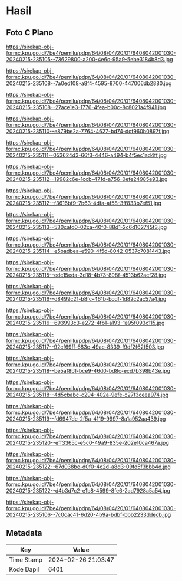 # Hasil

## Foto C Plano

https://sirekap-obj-formc.kpu.go.id/7be4/pemilu/pdpr/64/08/04/20/01/6408042001030-20240215-235105--73629800-a200-4e6c-95a9-5ebe3184b8d3.jpg

https://sirekap-obj-formc.kpu.go.id/7be4/pemilu/pdpr/64/08/04/20/01/6408042001030-20240215-235108--7a0ed108-a8f4-4595-8700-447006db2880.jpg

https://sirekap-obj-formc.kpu.go.id/7be4/pemilu/pdpr/64/08/04/20/01/6408042001030-20240215-235108--27ace1e3-1776-4fea-b00c-8c8021a4f941.jpg

https://sirekap-obj-formc.kpu.go.id/7be4/pemilu/pdpr/64/08/04/20/01/6408042001030-20240215-235110--e879be2a-7764-4627-bd74-dcf960b0897f.jpg

https://sirekap-obj-formc.kpu.go.id/7be4/pemilu/pdpr/64/08/04/20/01/6408042001030-20240215-235111--053624d3-66f3-4446-a494-b4f5ec1ad4ff.jpg

https://sirekap-obj-formc.kpu.go.id/7be4/pemilu/pdpr/64/08/04/20/01/6408042001030-20240215-235112--19982c6e-1ccb-471d-a756-0efe24985e93.jpg

https://sirekap-obj-formc.kpu.go.id/7be4/pemilu/pdpr/64/08/04/20/01/6408042001030-20240215-235112--f3616bf9-7b63-4dfa-af58-3ff833b7ef51.jpg

https://sirekap-obj-formc.kpu.go.id/7be4/pemilu/pdpr/64/08/04/20/01/6408042001030-20240215-235113--530cafd0-02ca-40f0-88d1-2c6d102745f3.jpg

https://sirekap-obj-formc.kpu.go.id/7be4/pemilu/pdpr/64/08/04/20/01/6408042001030-20240215-235114--e5badbea-e590-4f5d-8042-0537c7081443.jpg

https://sirekap-obj-formc.kpu.go.id/7be4/pemilu/pdpr/64/08/04/20/01/6408042001030-20240215-235115--edc15eda-3d18-4b73-898f-4513b62acf28.jpg

https://sirekap-obj-formc.kpu.go.id/7be4/pemilu/pdpr/64/08/04/20/01/6408042001030-20240215-235116--d8499c21-b8fc-461b-bcdf-1d82c2ac57a4.jpg

https://sirekap-obj-formc.kpu.go.id/7be4/pemilu/pdpr/64/08/04/20/01/6408042001030-20240215-235116--693993c3-e272-4fb1-a193-1e95f093c115.jpg

https://sirekap-obj-formc.kpu.go.id/7be4/pemilu/pdpr/64/08/04/20/01/6408042001030-20240215-235117--92cf69ff-683c-49ac-8339-f9df2f62f503.jpg

https://sirekap-obj-formc.kpu.go.id/7be4/pemilu/pdpr/64/08/04/20/01/6408042001030-20240215-235118--be5af8b1-bce9-46d0-bd8c-ecd7b398b43e.jpg

https://sirekap-obj-formc.kpu.go.id/7be4/pemilu/pdpr/64/08/04/20/01/6408042001030-20240215-235118--4d5cbabc-c294-402a-9efe-c27f3ceea974.jpg

https://sirekap-obj-formc.kpu.go.id/7be4/pemilu/pdpr/64/08/04/20/01/6408042001030-20240215-235119--fd6947de-2f5a-4119-9997-8a1a952aa439.jpg

https://sirekap-obj-formc.kpu.go.id/7be4/pemilu/pdpr/64/08/04/20/01/6408042001030-20240215-235120--eff3365c-e5c0-49a9-835e-202e10ca467a.jpg

https://sirekap-obj-formc.kpu.go.id/7be4/pemilu/pdpr/64/08/04/20/01/6408042001030-20240215-235122--67d038be-d0f0-4c2d-a8d3-09fd5f3bbb4d.jpg

https://sirekap-obj-formc.kpu.go.id/7be4/pemilu/pdpr/64/08/04/20/01/6408042001030-20240215-235122--d4b3d7c2-e1b8-4599-8fe6-2ad7928a5a54.jpg

https://sirekap-obj-formc.kpu.go.id/7be4/pemilu/pdpr/64/08/04/20/01/6408042001030-20240215-235106--7c0cac41-6d20-4b9a-bdbf-bbb2233ddecb.jpg


## Metadata

| Key        | Value               |
| ---------- | ------------------- |
| Time Stamp | 2024-02-26 21:03:47 |
| Kode Dapil | 6401                |



